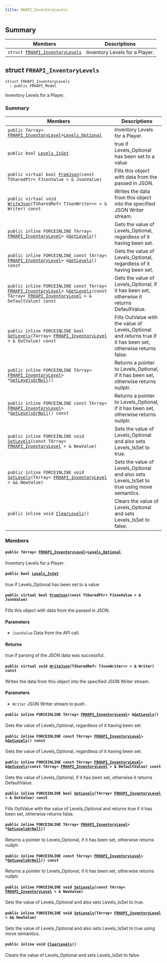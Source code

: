 ```yaml
---
title: RHAPI_InventoryLevels
---
```


## Summary

 Members                        | Descriptions                                
--------------------------------|---------------------------------------------
`struct `[`FRHAPI_InventoryLevels`](#structFRHAPI__InventoryLevels) | Inventory Levels for a Player.

## struct `FRHAPI_InventoryLevels` <a id="structFRHAPI__InventoryLevels"></a>

```
struct FRHAPI_InventoryLevels
  : public FRHAPI_Model
```

Inventory Levels for a Player.

### Summary

 Members                        | Descriptions                                
--------------------------------|---------------------------------------------
`public TArray< `[`FRHAPI_InventoryLevel`](RHAPI_InventoryLevel.md#structFRHAPI__InventoryLevel)` > `[`Levels_Optional`](#structFRHAPI__InventoryLevels_1a0d74f3208ddc6a32cac9a6fb3bbbde00) | Inventory Levels for a Player.
`public bool `[`Levels_IsSet`](#structFRHAPI__InventoryLevels_1ab3741adad43b0995591ccaea1d457b16) | true if Levels_Optional has been set to a value
`public virtual bool `[`FromJson`](#structFRHAPI__InventoryLevels_1a6e435006a5dcbac40ebd0c654e9fc734)`(const TSharedPtr< FJsonValue > & JsonValue)` | Fills this object with data from the passed in JSON.
`public virtual void `[`WriteJson`](#structFRHAPI__InventoryLevels_1a45e43c5c5626a29475a6a555ca1b1ae2)`(TSharedRef< TJsonWriter<> > & Writer) const` | Writes the data from this object into the specified JSON Writer stream.
`public inline FORCEINLINE TArray< `[`FRHAPI_InventoryLevel`](RHAPI_InventoryLevel.md#structFRHAPI__InventoryLevel)` > & `[`GetLevels`](#structFRHAPI__InventoryLevels_1a946ae6c80934374cf83948a7bc3541e8)`()` | Gets the value of Levels_Optional, regardless of it having been set.
`public inline FORCEINLINE const TArray< `[`FRHAPI_InventoryLevel`](RHAPI_InventoryLevel.md#structFRHAPI__InventoryLevel)` > & `[`GetLevels`](#structFRHAPI__InventoryLevels_1a321da68fd6ff3f045223c2c67d9c2b27)`() const` | Gets the value of Levels_Optional, regardless of it having been set.
`public inline FORCEINLINE const TArray< `[`FRHAPI_InventoryLevel`](RHAPI_InventoryLevel.md#structFRHAPI__InventoryLevel)` > & `[`GetLevels`](#structFRHAPI__InventoryLevels_1af4a3391b72b38e925e7bc7b8686ce5f2)`(const TArray< `[`FRHAPI_InventoryLevel`](RHAPI_InventoryLevel.md#structFRHAPI__InventoryLevel)` > & DefaultValue) const` | Gets the value of Levels_Optional, if it has been set, otherwise it returns DefaultValue.
`public inline FORCEINLINE bool `[`GetLevels`](#structFRHAPI__InventoryLevels_1add168362f7655cecf4efb5abffa8f7cc)`(TArray< `[`FRHAPI_InventoryLevel`](RHAPI_InventoryLevel.md#structFRHAPI__InventoryLevel)` > & OutValue) const` | Fills OutValue with the value of Levels_Optional and returns true if it has been set, otherwise returns false.
`public inline FORCEINLINE TArray< `[`FRHAPI_InventoryLevel`](RHAPI_InventoryLevel.md#structFRHAPI__InventoryLevel)` > * `[`GetLevelsOrNull`](#structFRHAPI__InventoryLevels_1a7c9a8dc1885065bc99f1b107445cd831)`()` | Returns a pointer to Levels_Optional, if it has been set, otherwise returns nullptr.
`public inline FORCEINLINE const TArray< `[`FRHAPI_InventoryLevel`](RHAPI_InventoryLevel.md#structFRHAPI__InventoryLevel)` > * `[`GetLevelsOrNull`](#structFRHAPI__InventoryLevels_1ab615fbc18d1fc2baf1a644676fec4d61)`() const` | Returns a pointer to Levels_Optional, if it has been set, otherwise returns nullptr.
`public inline FORCEINLINE void `[`SetLevels`](#structFRHAPI__InventoryLevels_1a6a64c010aeb8c8b6f30c1bf5debc20f8)`(const TArray< `[`FRHAPI_InventoryLevel`](RHAPI_InventoryLevel.md#structFRHAPI__InventoryLevel)` > & NewValue)` | Sets the value of Levels_Optional and also sets Levels_IsSet to true.
`public inline FORCEINLINE void `[`SetLevels`](#structFRHAPI__InventoryLevels_1a45c6477d1090520a735c374f6e79b275)`(TArray< `[`FRHAPI_InventoryLevel`](RHAPI_InventoryLevel.md#structFRHAPI__InventoryLevel)` > && NewValue)` | Sets the value of Levels_Optional and also sets Levels_IsSet to true using move semantics.
`public inline void `[`ClearLevels`](#structFRHAPI__InventoryLevels_1acc3ec5ab42083d1d72cefedfe52cef67)`()` | Clears the value of Levels_Optional and sets Levels_IsSet to false.

### Members

#### `public TArray< `[`FRHAPI_InventoryLevel`](RHAPI_InventoryLevel.md#structFRHAPI__InventoryLevel)` > `[`Levels_Optional`](#structFRHAPI__InventoryLevels_1a0d74f3208ddc6a32cac9a6fb3bbbde00) <a id="structFRHAPI__InventoryLevels_1a0d74f3208ddc6a32cac9a6fb3bbbde00"></a>

Inventory Levels for a Player.

#### `public bool `[`Levels_IsSet`](#structFRHAPI__InventoryLevels_1ab3741adad43b0995591ccaea1d457b16) <a id="structFRHAPI__InventoryLevels_1ab3741adad43b0995591ccaea1d457b16"></a>

true if Levels_Optional has been set to a value

#### `public virtual bool `[`FromJson`](#structFRHAPI__InventoryLevels_1a6e435006a5dcbac40ebd0c654e9fc734)`(const TSharedPtr< FJsonValue > & JsonValue)` <a id="structFRHAPI__InventoryLevels_1a6e435006a5dcbac40ebd0c654e9fc734"></a>

Fills this object with data from the passed in JSON.

#### Parameters
* `JsonValue` Data from the API call.

#### Returns
true if parsing of the JSON data was successful.

#### `public virtual void `[`WriteJson`](#structFRHAPI__InventoryLevels_1a45e43c5c5626a29475a6a555ca1b1ae2)`(TSharedRef< TJsonWriter<> > & Writer) const` <a id="structFRHAPI__InventoryLevels_1a45e43c5c5626a29475a6a555ca1b1ae2"></a>

Writes the data from this object into the specified JSON Writer stream.

#### Parameters
* `Writer` JSON Writer stream to push .

#### `public inline FORCEINLINE TArray< `[`FRHAPI_InventoryLevel`](RHAPI_InventoryLevel.md#structFRHAPI__InventoryLevel)` > & `[`GetLevels`](#structFRHAPI__InventoryLevels_1a946ae6c80934374cf83948a7bc3541e8)`()` <a id="structFRHAPI__InventoryLevels_1a946ae6c80934374cf83948a7bc3541e8"></a>

Gets the value of Levels_Optional, regardless of it having been set.

#### `public inline FORCEINLINE const TArray< `[`FRHAPI_InventoryLevel`](RHAPI_InventoryLevel.md#structFRHAPI__InventoryLevel)` > & `[`GetLevels`](#structFRHAPI__InventoryLevels_1a321da68fd6ff3f045223c2c67d9c2b27)`() const` <a id="structFRHAPI__InventoryLevels_1a321da68fd6ff3f045223c2c67d9c2b27"></a>

Gets the value of Levels_Optional, regardless of it having been set.

#### `public inline FORCEINLINE const TArray< `[`FRHAPI_InventoryLevel`](RHAPI_InventoryLevel.md#structFRHAPI__InventoryLevel)` > & `[`GetLevels`](#structFRHAPI__InventoryLevels_1af4a3391b72b38e925e7bc7b8686ce5f2)`(const TArray< `[`FRHAPI_InventoryLevel`](RHAPI_InventoryLevel.md#structFRHAPI__InventoryLevel)` > & DefaultValue) const` <a id="structFRHAPI__InventoryLevels_1af4a3391b72b38e925e7bc7b8686ce5f2"></a>

Gets the value of Levels_Optional, if it has been set, otherwise it returns DefaultValue.

#### `public inline FORCEINLINE bool `[`GetLevels`](#structFRHAPI__InventoryLevels_1add168362f7655cecf4efb5abffa8f7cc)`(TArray< `[`FRHAPI_InventoryLevel`](RHAPI_InventoryLevel.md#structFRHAPI__InventoryLevel)` > & OutValue) const` <a id="structFRHAPI__InventoryLevels_1add168362f7655cecf4efb5abffa8f7cc"></a>

Fills OutValue with the value of Levels_Optional and returns true if it has been set, otherwise returns false.

#### `public inline FORCEINLINE TArray< `[`FRHAPI_InventoryLevel`](RHAPI_InventoryLevel.md#structFRHAPI__InventoryLevel)` > * `[`GetLevelsOrNull`](#structFRHAPI__InventoryLevels_1a7c9a8dc1885065bc99f1b107445cd831)`()` <a id="structFRHAPI__InventoryLevels_1a7c9a8dc1885065bc99f1b107445cd831"></a>

Returns a pointer to Levels_Optional, if it has been set, otherwise returns nullptr.

#### `public inline FORCEINLINE const TArray< `[`FRHAPI_InventoryLevel`](RHAPI_InventoryLevel.md#structFRHAPI__InventoryLevel)` > * `[`GetLevelsOrNull`](#structFRHAPI__InventoryLevels_1ab615fbc18d1fc2baf1a644676fec4d61)`() const` <a id="structFRHAPI__InventoryLevels_1ab615fbc18d1fc2baf1a644676fec4d61"></a>

Returns a pointer to Levels_Optional, if it has been set, otherwise returns nullptr.

#### `public inline FORCEINLINE void `[`SetLevels`](#structFRHAPI__InventoryLevels_1a6a64c010aeb8c8b6f30c1bf5debc20f8)`(const TArray< `[`FRHAPI_InventoryLevel`](RHAPI_InventoryLevel.md#structFRHAPI__InventoryLevel)` > & NewValue)` <a id="structFRHAPI__InventoryLevels_1a6a64c010aeb8c8b6f30c1bf5debc20f8"></a>

Sets the value of Levels_Optional and also sets Levels_IsSet to true.

#### `public inline FORCEINLINE void `[`SetLevels`](#structFRHAPI__InventoryLevels_1a45c6477d1090520a735c374f6e79b275)`(TArray< `[`FRHAPI_InventoryLevel`](RHAPI_InventoryLevel.md#structFRHAPI__InventoryLevel)` > && NewValue)` <a id="structFRHAPI__InventoryLevels_1a45c6477d1090520a735c374f6e79b275"></a>

Sets the value of Levels_Optional and also sets Levels_IsSet to true using move semantics.

#### `public inline void `[`ClearLevels`](#structFRHAPI__InventoryLevels_1acc3ec5ab42083d1d72cefedfe52cef67)`()` <a id="structFRHAPI__InventoryLevels_1acc3ec5ab42083d1d72cefedfe52cef67"></a>

Clears the value of Levels_Optional and sets Levels_IsSet to false.

